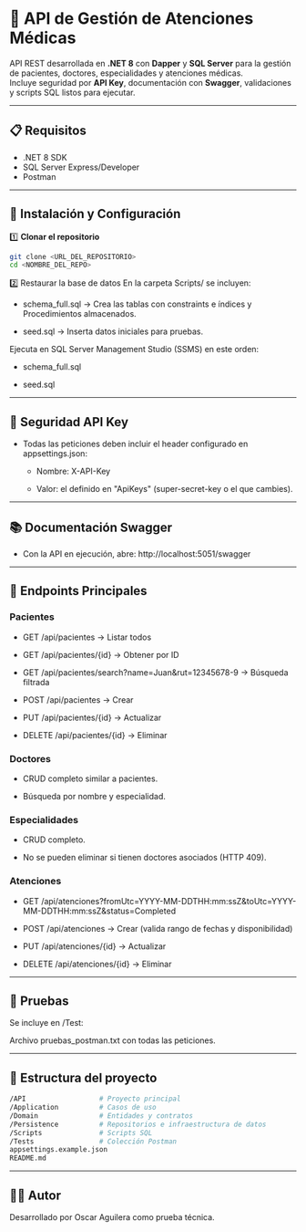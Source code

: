 # 🏥 API de Gestión de Atenciones Médicas

API REST desarrollada en **.NET 8** con **Dapper** y **SQL Server** para la gestión de pacientes, doctores, especialidades y atenciones médicas.  
Incluye seguridad por **API Key**, documentación con **Swagger**, validaciones y scripts SQL listos para ejecutar.

---

## 📋 Requisitos

- .NET 8 SDK
- SQL Server Express/Developer
- Postman

---

## 🚀 Instalación y Configuración

1️⃣ **Clonar el repositorio**
```bash
git clone <URL_DEL_REPOSITORIO>
cd <NOMBRE_DEL_REPO>
```

2️⃣ Restaurar la base de datos
En la carpeta Scripts/ se incluyen:

- schema_full.sql → Crea las tablas con constraints e índices y Procedimientos almacenados.

- seed.sql → Inserta datos iniciales para pruebas.

Ejecuta en SQL Server Management Studio (SSMS) en este orden:

- schema_full.sql

- seed.sql

---

## 🔑 Seguridad API Key
- Todas las peticiones deben incluir el header configurado en appsettings.json:

	- Nombre: X-API-Key

	- Valor: el definido en "ApiKeys" (super-secret-key o el que cambies).

---

## 📚 Documentación Swagger
- Con la API en ejecución, abre: http://localhost:5051/swagger

---

## 📌 Endpoints Principales
### Pacientes
- GET /api/pacientes → Listar todos

- GET /api/pacientes/{id} → Obtener por ID

- GET /api/pacientes/search?name=Juan&rut=12345678-9 → Búsqueda filtrada

- POST /api/pacientes → Crear

- PUT /api/pacientes/{id} → Actualizar

- DELETE /api/pacientes/{id} → Eliminar

### Doctores
- CRUD completo similar a pacientes.

- Búsqueda por nombre y especialidad.

### Especialidades
- CRUD completo.

- No se pueden eliminar si tienen doctores asociados (HTTP 409).

### Atenciones
- GET /api/atenciones?fromUtc=YYYY-MM-DDTHH:mm:ssZ&toUtc=YYYY-MM-DDTHH:mm:ssZ&status=Completed

- POST /api/atenciones → Crear (valida rango de fechas y disponibilidad)

- PUT /api/atenciones/{id} → Actualizar

- DELETE /api/atenciones/{id} → Eliminar

---

## 🧪 Pruebas
Se incluye en /Test:

Archivo pruebas_postman.txt con todas las peticiones.

---

## 📂 Estructura del proyecto

```bash
/API                  # Proyecto principal
/Application          # Casos de uso
/Domain               # Entidades y contratos
/Persistence          # Repositorios e infraestructura de datos
/Scripts              # Scripts SQL
/Tests                # Colección Postman
appsettings.example.json
README.md
```

---

## 👨‍💻 Autor
Desarrollado por Oscar Aguilera como prueba técnica.
